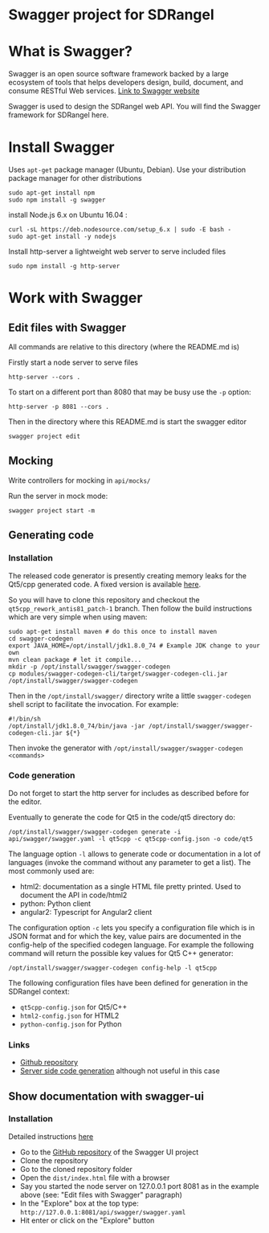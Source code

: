 # Swagger project for SDRangel

<h1>What is Swagger?</h1>

Swagger is an open source software framework backed by a large ecosystem of tools that helps developers design, build, document, and consume RESTful Web services. [Link to Swagger website](https://swagger.io/)

Swagger is used to design the SDRangel web API. You will find the Swagger framework for SDRangel here. 

<h1>Install Swagger</h1>

Uses `apt-get` package manager (Ubuntu, Debian). Use your distribution package manager for other distributions

```shell
sudo apt-get install npm
sudo npm install -g swagger
```

install Node.js 6.x on Ubuntu 16.04 :

```shell
curl -sL https://deb.nodesource.com/setup_6.x | sudo -E bash -
sudo apt-get install -y nodejs
```
Install http-server a lightweight web server to serve included files

```shell
sudo npm install -g http-server
```

<h1>Work with Swagger</h1>

<h2>Edit files with Swagger</h2>

All commands are relative to this directory (where the README.md is)

Firstly start a node server to serve files

```shell
http-server --cors .
```

To start on a different port than 8080 that may be busy use the `-p` option:

```shell
http-server -p 8081 --cors .
```

Then in the directory where this README.md is start the swagger editor

```shell
swagger project edit
```

<h2>Mocking</h2>

Write controllers for mocking in `api/mocks/`

Run the server in mock mode:

```shell
swagger project start -m
```

<h2>Generating code</h2>

<h3>Installation</h3>

The released code generator is presently creating memory leaks for the Qt5/cpp generated code. A fixed version is available [here](https://github.com/etherealjoy/swagger-codegen/tree/qt5cpp_rework_antis81_patch-1).

So you will have to clone this repository and checkout the `qt5cpp_rework_antis81_patch-1` branch. Then follow the build instructions which are very simple when using maven:

```shell
sudo apt-get install maven # do this once to install maven
cd swagger-codegen
export JAVA_HOME=/opt/install/jdk1.8.0_74 # Example JDK change to your own
mvn clean package # let it compile...
mkdir -p /opt/install/swagger/swagger-codegen
cp modules/swagger-codegen-cli/target/swagger-codegen-cli.jar /opt/install/swagger/swagger-codegen
```

Then in the `/opt/install/swagger/` directory write a little `swagger-codegen` shell script to facilitate the invocation. For example:

```shell
#!/bin/sh
/opt/install/jdk1.8.0_74/bin/java -jar /opt/install/swagger/swagger-codegen-cli.jar ${*}
```

Then invoke the generator with `/opt/install/swagger/swagger-codegen <commands>`

<h3>Code generation</h3>

Do not forget to start the http server for includes as described before for the editor.

Eventually to generate the code for Qt5 in the code/qt5 directory do:

```shell
/opt/install/swagger/swagger-codegen generate -i api/swagger/swagger.yaml -l qt5cpp -c qt5cpp-config.json -o code/qt5
```

The language option `-l` allows to generate code or documentation in a lot of languages (invoke the command without any parameter to get a list). The most commonly used are:

  - html2: documentation as a single HTML file pretty printed. Used to document the API in code/html2
  - python: Python client
  - angular2: Typescript for Angular2 client
  
The configuration option `-c` lets you specify a configuration file which is in JSON format and for which the key, value pairs are documented in the config-help of the specified codegen language. For example the following command will return the possible key values for Qt5 C++ generator:

```shell
/opt/install/swagger/swagger-codegen config-help -l qt5cpp
```

The following configuration files have been defined for generation in the SDRangel context:

  - `qt5cpp-config.json` for Qt5/C++
  - `html2-config.json` for HTML2
  - `python-config.json` for Python

<h3>Links</h3>

  - [Github repository](https://github.com/swagger-api/swagger-codegen)
  - [Server side code generation](https://github.com/swagger-api/swagger-codegen/wiki/Server-stub-generator-HOWTO) although not useful in this case

<h2>Show documentation with swagger-ui</h2>

<h3>Installation</h3>

Detailed instructions [here](https://swagger.io/docs/swagger-tools/#download-33)

  - Go to the [GitHub repository](https://github.com/swagger-api/swagger-ui) of the Swagger UI project
  - Clone the repository
  - Go to the cloned repository folder
  - Open the `dist/index.html` file with a browser
  - Say you started the node server on 127.0.0.1 port 8081 as in the example above (see: "Edit files with Swagger" paragraph)
  - In the "Explore" box at the top type: `http://127.0.0.1:8081/api/swagger/swagger.yaml`
  - Hit enter or click on the "Explore" button
